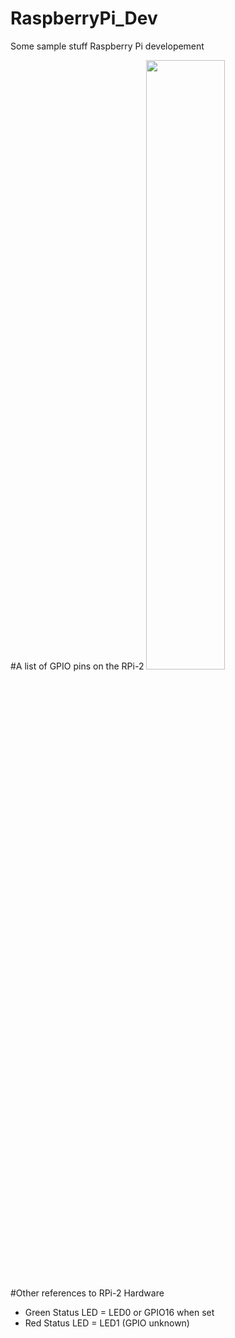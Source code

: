 # RaspberryPi_Dev
Some sample stuff Raspberry Pi developement

#A list of GPIO pins on the RPi-2
<img src="http://www.element14.com/community/servlet/JiveServlet/previewBody/73950-102-4-309126/GPIO_Pi2.png" width="50%"/>

#Other references to RPi-2 Hardware
<ul>
<li>Green Status LED = LED0 or GPIO16 when set</li>
<li>Red Status LED = LED1 (GPIO unknown)</li>
</ul>
